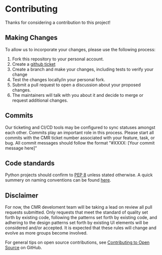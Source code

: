 # Contributing

Thanks for considering a contribution to this project!

## Making Changes

To allow us to incorporate your changes, please use the following process:

1. Fork this repository to your personal account.
2. Create a [github ticket][new]
2. Create a branch and make your changes, including tests to verify your change
3. Test the changes locally/in your personal fork.
4. Submit a pull request to open a discussion about your proposed changes.
5. The maintainers will talk with you about it and decide to merge or request additional changes.

## Commits

Our ticketing and CI/CD tools may be configured to sync statuses amongst each
other. Commits play an important role in this process. Please start all commits
with the CMR ticket number associated with your feature, task, or bug. All
commit messages should follow the format "#XXXX: [Your commit message here]"

## Code standards

Python projects should confirm to [PEP 8][pep8] unless stated otherwise. A quick
summery on naming conventions can be found [here][pnames].

## Disclaimer

For now, the CMR develoment team will be taking a lead on review all pull
requests submitted. Only requests that meet the standard of quality set forth by
existing code, following the patterns set forth by existing code, and adhering
to the design patterns set forth by existing UI elements will be considered
and/or accepted. It is expected that these rules will change and evolve as more
groups become involved.

For general tips on open source contributions, see [Contributing to Open Source][contrib]
on GitHub.

[new]: "https://github.com/nasa/eo-metadata-tools/issues/new/choose" "Create Ticket"
[pep8]: https://www.python.org/dev/peps/pep-0008/ "Python coding standard"
[pnames]: https://visualgit.readthedocs.io/en/latest/pages/naming_convention.html "Python Naming Convention"
[contrib]: https://guides.github.com/activities/contributing-to-open-source/ "Contributhing to open source" 
